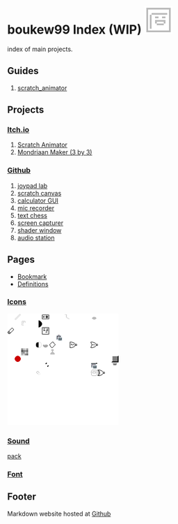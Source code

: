 # boukew99 Index (WIP) ![icon](icon.png)
index of main projects. 

## Guides
1. [scratch_animator](guide/scratch_animator.md)

## Projects

### [Itch.io](https://howyoudoing.itch.io/)
1. [Scratch Animator](https://howyoudoing.itch.io/scratch-animator)
2. [Mondriaan Maker (3 by 3)](https://howyoudoing.itch.io/mondriaan-maker)

### [Github](https://github.com/boukew99)
1. [joypad lab](https://github.com/boukew99/joypad_lab)
2. [scratch canvas](https://github.com/boukew99/scratch_canvas)
3. [calculator GUI](https://github.com/boukew99/gui_calculator)
4. [mic recorder](https://github.com/boukew99/mic_recorder)
5. [text chess](https://github.com/boukew99/text_chess)
6. [screen capturer](https://github.com/boukew99/screen_capture)
7. [shader window](https://github.com/boukew99/shader_window)
8. [audio station](https://github.com/boukew99/audio_station)

## Pages
* [Bookmark](bookmark.md)
* [Definitions](definitions.md)

### [Icons](icon_pack/icon.zip)
![icon pack](icon_pack/pack.png)

### [Sound](sound_pack/sound.zip)
[pack](sound_pack/pack.ogg)

### [Font](bookxel.ttf)

## Footer
Markdown website hosted at [Github](https://github.com/boukew99/boukew99.github.io)
